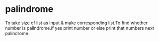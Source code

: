 # palindrome
To take size of list as input &amp; make corresponding list.To find whether number is palindrome.if yes print number or else print that numbers next palindrome
